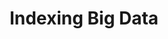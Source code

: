 ---
layout: post
title: "Indexing Big Data"
category: school
tags: [Python, School Project]
comments: false
sourceCode: https://github.com/LeoAJ/Index-Project
---
